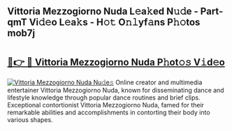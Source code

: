 ## Vittoria Mezzogiorno Nuda L𝚎a𝚔ed N𝚞𝚍e - Part-qmT Vi𝚍𝚎o L𝚎a𝚔s - H𝚘𝚝 O𝚗𝚕yf𝚊ns P𝚑𝚘tos mob7j

# <h2><a href="http://kfdb788.oniu.top/?m=Vittoria+Mezzogiorno+Nuda">🔗👉 🔴 Vittoria Mezzogiorno Nuda P𝚑ot𝚘𝚜 V𝚒d𝚎o</a></h2>

[![Vittoria Mezzogiorno Nuda Nu𝚍e𝚜](https://i.imgur.com/0qMVB7G.gif)](http://kfdb788.oniu.top/?m=Vittoria+Mezzogiorno+Nuda)
Online creator and multimedia entertainer Vittoria Mezzogiorno Nuda, known for disseminating dance and lifestyle knowledge through popular dance routines and brief clips. Exceptional contortionist Vittoria Mezzogiorno Nuda, famed for their remarkable abilities and accomplishments in contorting their body into various shapes.  
